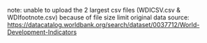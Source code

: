 note: unable to upload the 2 largest csv files (WDICSV.csv & WDIfootnote.csv) because of file size limit 
original data source: https://datacatalog.worldbank.org/search/dataset/0037712/World-Development-Indicators 
